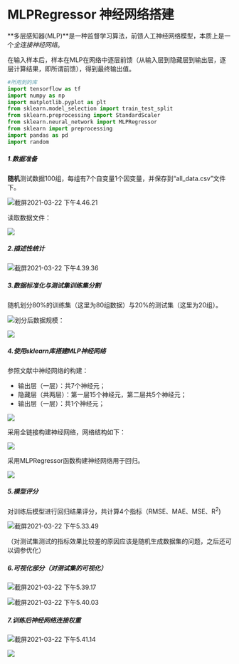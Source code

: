 # MLPRegressor 神经网络搭建

​    **多层感知器(MLP)**是一种监督学习算法，前馈人工神经网络模型，本质上是一个*全连接神经网络*。

​	在输入样本后，样本在MLP在网络中逐层前馈（从输入层到隐藏层到输出层，逐层计算结果，即所谓前馈），得到最终输出值。

```python
#所用到的库
import tensorflow as tf
import numpy as np
import matplotlib.pyplot as plt
from sklearn.model_selection import train_test_split
from sklearn.preprocessing import StandardScaler
from sklearn.neural_network import MLPRegressor
from sklearn import preprocessing
import pandas as pd
import random
```

##### 1.数据准备

**随机**测试数据100组，每组有7个自变量1个因变量，并保存到“all_data.csv”文件下。

![截屏2021-03-22 下午4.46.21](https://i.loli.net/2021/04/03/r7NP3QoI8msXySF.png)

读取数据文件：

![](https://i.loli.net/2021/04/03/ROhYZrfDVstlKad.png)

##### 2.描述性统计

![截屏2021-03-22 下午4.39.36](https://i.loli.net/2021/04/03/Zod3AeT6P7bB8Vs.png)

##### 3.数据标准化与测试集训练集分割

随机划分80%的训练集（这里为80组数据）与20%的测试集（这里为20组）。

![](https://i.loli.net/2021/04/03/p9BsmPxH4oDGXJr.png)划分后数据规模：

![](https://i.loli.net/2021/04/03/RaEPtdxcWHkpFNJ.png)

##### 4.使用sklearn库搭建MLP神经网络

参照文献中神经网络的构建：

* 输出层（一层）：共7个神经元；
* 隐藏层（共两层）：第一层15个神经元，第二层共5个神经元；
* 输出层（一层）：共1个神经元；

![](https://i.loli.net/2021/03/25/XBlStUC98T15kaP.png)

采用全链接构建神经网络，网络结构如下：

![](https://i.loli.net/2021/03/25/OIeWLbmr4VyRYpq.png)

采用MLPRegressor函数构建神经网络用于回归。

![](https://i.loli.net/2021/04/03/QFMaXdf8eGA63Eo.png)

##### 5.模型评分

对训练后模型进行回归结果评分，共计算4个指标（RMSE、MAE、MSE、R<sup>2</sup>)

![截屏2021-03-22 下午5.33.49](https://i.loli.net/2021/04/03/2zyhOxIHJWfXQ79.png)

（对测试集测试的指标效果比较差的原因应该是随机生成数据集的问题，之后还可以调参优化）

##### 6.可视化部分（对测试集的可视化）

![截屏2021-03-22 下午5.39.17](https://i.loli.net/2021/04/03/vjMWStK31kZomHb.png)

![截屏2021-03-22 下午5.40.03](https://i.loli.net/2021/04/03/Yx1NLctXpnPIqf6.png)

##### 7.训练后神经网络连接权重

![截屏2021-03-22 下午5.41.14](https://i.loli.net/2021/04/03/NHL6etwxKIUcrTb.png)

![](https://i.loli.net/2021/04/03/DfQUcg9nyVAN3Wr.png)

